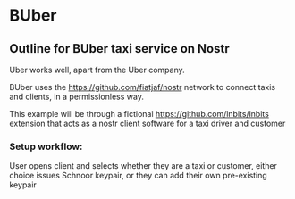 # BUber
## Outline for BUber taxi service on Nostr

Uber works well, apart from the Uber company.

BUber uses the https://github.com/fiatjaf/nostr network to connect taxis and clients, in a permissionless way.

This example will be through a fictional https://github.com/lnbits/lnbits extension that acts as a nostr client software for a taxi driver and customer 

### Setup workflow:

User opens client and selects whether they are a taxi or customer, either choice issues Schnoor keypair, or they can add their own pre-existing keypair 





